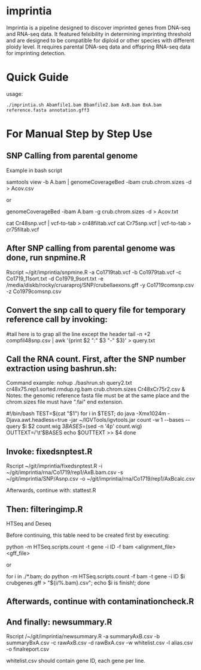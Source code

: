 # imprintia

Imprintia is a pipeline designed to discover imprinted genes from DNA-seq and RNA-seq data.
It featured felxibility in determining imprinting threshold and are designed to be compatible for diploid or other species with different ploidy level. It requires parental DNA-seq data and offspring RNA-seq data for imprinting detection.

# Quick Guide 

usage:

	./imprintia.sh Abamfile1.bam Bbamfile2.bam AxB.bam BxA.bam reference.fasta annotation.gff3
	
# For Manual Step by Step Use

## SNP Calling from parental genome

Example in bash script

samtools view -b A.bam | genomeCoverageBed -ibam crub.chrom.sizes -d > Acov.csv

or

genomeCoverageBed -ibam A.bam -g crub.chrom.sizes -d > Acov.txt

cat Cr48snp.vcf | vcf-to-tab > cr48filtab.vcf
cat Cr75snp.vcf | vcf-to-tab > cr75filtab.vcf

## After SNP calling from parental genome was done, run snpmine.R

Rscript ~/git/imprintia/snpmine.R -a Co1719tab.vcf -b Co1979tab.vcf -c Co1719_11sort.txt -d Co1979_9sort.txt -e /media/diskb/rocky/cruaraproj/SNP/crubellaexons.gff -y Co1719comsnp.csv -z Co1979comsnp.csv

## Convert the snp call to query file for temporary reference call by invoking:

#tail here is to grap all the line except the header
tail -n +2 compfil48snp.csv | awk '{print $2 ":" $3 "-" $3}' > query.txt

## Call the RNA count. First, after the SNP number extraction using  bashrun.sh:

Command example: nohup ./bashrun.sh query2.txt cr48x75.rep1.sorted.rmdup.rg.bam crub.chrom.sizes Cr48xCr75r2.csv &
Notes: the genomic reference fasta file must be at the same place and the chrom.sizes file must have ".fai" end extension.

#!/bin/bash
TEST=$(cat "$1")
for i in $TEST; do
	java -Xmx1024m  -Djava.awt.headless=true -jar ~/IGVTools/igvtools.jar count -w 1 --bases --query $i $2 count.wig $3
	BASES=$(sed -n '4p' count.wig)
	OUTTEXT=$i$'\t'$BASES
	echo $OUTTEXT >> $4
done

## Invoke:  fixedsnptest.R
Rscript ~/git/imprintia/fixedsnptest.R -i ~/git/imprintia/rna/Co1719/rep1/AxB.bam.csv -s ~/git/imprintia/SNP/Asnp.csv -o ~/git/imprintia/rna/Co1719/rep1/AxBcalc.csv

Afterwards, continue with:  stattest.R

## Then: filteringimp.R

HTSeq and Deseq

Before continuing, this table need to be created first by executing:

python -m HTSeq.scripts.count -t gene -i ID -f bam <alignment_file> <gff_file>

or 

for i in ./*.bam; do
	python -m HTSeq.scripts.count -f bam -t gene -i ID $i crubgenes.gff > "${i/%.bam}.csv";
	echo $i is finish!;
done

## Afterwards, continue with contaminationcheck.R

## And finally: newsummary.R
Rscript /~/git/imprintia/newsummary.R -a summaryAxB.csv -b summaryBxA.csv -c rawAxB.csv -d rawBxA.csv -w whitelist.csv -l alias.csv -o finalreport.csv

whitelist.csv should contain gene ID, each gene per line.
